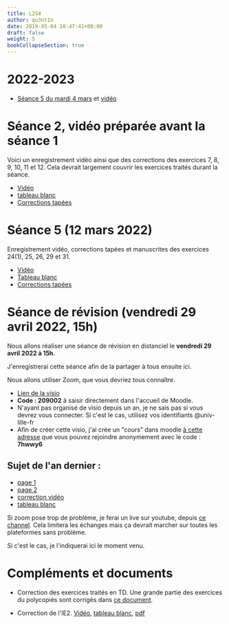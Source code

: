 ```yaml
---
title: L2S4
author: qu3nt1n
date: 2019-05-04 10:47:41+00:00
draft: false
weight: 5
bookCollapseSection: true
---
```


# 2022-2023

- [Séance 5 du mardi 4 mars](./L2S4_2023_s5.pdf) et [vidéo](https://www.youtube.com/watch?v=niX7Z9_E3Fw)

# Séance 2, vidéo préparée avant la séance 1

Voici un enregistrement vidéo ainsi que des corrections des exercices 7, 8, 9, 10, 11 et 12.
Cela devrait largement couvrir les exercices traités durant la séance.

- [Vidéo](https://www.youtube.com/watch?v=88MOds6iHIA)
- [tableau blanc](./L2S4_Seance_2.pdf)
- [Corrections tapées](./seance_2_corrections.pdf)

# Séance 5 (12 mars 2022)

Enregistrement vidéo, corrections tapées et manuscrites des exercices 24(1), 25, 26, 29 et 31.

- [Vidéo](https://www.youtube.com/watch?v=BkWjkKkhiRk)
- [Tableau blanc](./L2S4_seance5_2022.pdf)
- [Corrections tapées](./seance_5_corrections.pdf)

# Séance de révision (vendredi 29 avril 2022, 15h)

Nous allons réaliser une séance de révision en distanciel le **vendredi 29 avril 2022 à 15h**.

J'enregistrerai cette séance afin de la partager à tous ensuite ici.

Nous allons utiliser Zoom, que vous devriez tous connaître.

- [Lien de la visio](https://univ-lille-fr.zoom.us/j/99226128553?pwd%3Dajd2Q1hUSm02UzFvbjZTd2IyVG5vdz09)
- **Code : 209002** à saisir directement dans l'accueil de Moodle.
- N'ayant pas organisé de visio depuis un an, je ne sais pas si vous devrez vous connecter. Si c'est le cas, utilisez vos identifiants @univ-lille-fr
- Afin de créer cette visio, j'ai crée un "cours" dans moodle [à cette adresse](https://moodle.univ-lille.fr/course/view.php?id=33904) que vous pouvez rejoindre anonymement avec le code : **7hwwy6**

## Sujet de l'an dernier :

- [page 1](./exam_2021_1.jpeg)
- [page 2](./exam_2021_2.jpeg)
- [correction vidéo](https://www.youtube.com/watch?v=aLrM9NmafFo)
- [tableau blanc](./L2S4_correction_2021.pdf)

Si zoom pose trop de problème, je ferai un live sur youtube, depuis [ce channel](https://www.youtube.com/channel/UCktDNsB-vB9pA6QXluZbJvQ). Cela limitera les échanges mais ça devrait marcher sur toutes les plateformes sans problème.

Si c'est le cas, je l'indiquerai ici le moment venu.

# Compléments et documents

- Correction des exercices traités en TD. Une grande partie des exercices du polycopiés sont corrigés dans [ce document](./corrections.pdf).

- Correction de l'IE2. [Vidéo](https://www.youtube.com/watch?v=0XL6-bXYWzU), [tableau blanc](./L2S4_correction_IE2.pdf), [pdf](./2022-l2s4-ie2_corr.pdf)
